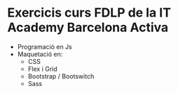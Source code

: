 # Exercicis curs FDLP de la IT Academy Barcelona Activa

- Programació en Js
- Maquetació en:
  - CSS
  - Flex i Grid
  - Bootstrap / Bootswitch
  - Sass
